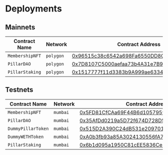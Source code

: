 # Deployments

## Mainnets

| Contract Name | Network | Contract Address | Transaction Hash |  
| --- | --- | --- |  --- |
| `MembershipNFT` | `polygon` | [0x96515c38c6542a698Fa6550DD8C7de9BE602953c](https://polygonscan.com/address/0x96515c38c6542a698Fa6550DD8C7de9BE602953c) | [0x5cb3324c294cd003134d7758dadcf3a54dd129dbb284abe5672203129b1ca42d](https://polygonscan.com/tx/0x5cb3324c294cd003134d7758dadcf3a54dd129dbb284abe5672203129b1ca42d) |
| `PillarDAO` | `polygon` | [0x7D8107C5000aefaa73b4A31e7B9bDC58D3fdE24b](https://polygonscan.com/address/0x7D8107C5000aefaa73b4A31e7B9bDC58D3fdE24b) | [0xe9b81b00a629edfb6a22238730c237c41bfb452b454ec5f9710f0b86cdc3ce03](https://polygonscan.com/tx/0xe9b81b00a629edfb6a22238730c237c41bfb452b454ec5f9710f0b86cdc3ce03) |
| `PillarStaking` | `polygon` | [0x1517777f11d3383b9A999ae63345a6cebe8Febb2](https://polygonscan.com/address/0x1517777f11d3383b9A999ae63345a6cebe8Febb2) | [0x6bf90b653dfd2faa0b28102e04bc1781076115028ed96673b57589ac9ba984ea](https://polygonscan.com/tx/0x6bf90b653dfd2faa0b28102e04bc1781076115028ed96673b57589ac9ba984ea) |

## Testnets

| Contract Name | Network | Contract Address | Transaction Hash |  
| --- | --- | --- |  --- |
| `MembershipNFT` | `mumbai` | [0x5FD81CfCAa69F44B6d105795961b3E484ac9e7dB](https://mumbai.polygonscan.com/address/0x5FD81CfCAa69F44B6d105795961b3E484ac9e7dB) | [0x0f18fba0b3ffc18698fe7cb2eac1d8cc5d884a607eda27a0eebd3326f9399ebc](https://mumbai.polygonscan.com/tx/0x0f18fba0b3ffc18698fe7cb2eac1d8cc5d884a607eda27a0eebd3326f9399ebc) |
| `PillarDAO` | `mumbai` | [0x35AfDd0219a5D72f674D728D5544Bc0f838eEFFa](https://mumbai.polygonscan.com/address/0x35AfDd0219a5D72f674D728D5544Bc0f838eEFFa) | [0x71df50e439e04bd8f94df5f1da4ec9520063fc05fb2a082608fc391f8f347049](https://mumbai.polygonscan.com/tx/0x71df50e439e04bd8f94df5f1da4ec9520063fc05fb2a082608fc391f8f347049) |
| `DummyPillarToken` | `mumbai` | [0x515D2A390C24dB531e209701d907FC0Ee1C7c224](https://mumbai.polygonscan.com/address/0x515D2A390C24dB531e209701d907FC0Ee1C7c224) | [0xd0ced5a1d4bed7fb8f24165c0550299ede6bbacff53ee990d7668930a0f763cf](https://mumbai.polygonscan.com/tx/0xd0ced5a1d4bed7fb8f24165c0550299ede6bbacff53ee990d7668930a0f763cf) |
| `DummyWETHToken` | `mumbai` | [0xA0b3fb93a85A3024130556fA7a685E254744373a](https://mumbai.polygonscan.com/address/0xA0b3fb93a85A3024130556fA7a685E254744373a) | [0x9094ff9303a9a590da26853298c25599a94f160f8a3e8318fd8b190da139851a](https://mumbai.polygonscan.com/tx/0x9094ff9303a9a590da26853298c25599a94f160f8a3e8318fd8b190da139851a) |
| `PillarStaking` | `mumbai` | [0x6b1d095a1950C81cEE5836Ce241fc4E6e84347b9](https://mumbai.polygonscan.com/address/0x6b1d095a1950C81cEE5836Ce241fc4E6e84347b9) | [0xaa90741c095c8abdb02f5b59bbf2fb04793b784466b07ee945c6da8bd9c6e65e](https://mumbai.polygonscan.com/tx/0xaa90741c095c8abdb02f5b59bbf2fb04793b784466b07ee945c6da8bd9c6e65e) |

